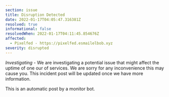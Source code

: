 ```yaml
---
section: issue
title: Disruption Detected
date: 2022-01-17T04:05:47.316381Z
resolved: true
informational: false
resolvedWhen: 2022-01-17T04:11:45.854676Z
affected:
  - Pixelfed - https://pixelfed.esmailelbob.xyz
severity: disrupted
---
```

*Investigating* - We are investigating a potential issue that might affect the uptime of one our of services. We are sorry for any inconvenience this may cause you. This incident post will be updated once we have more information.

This is an automatic post by a monitor bot.
        